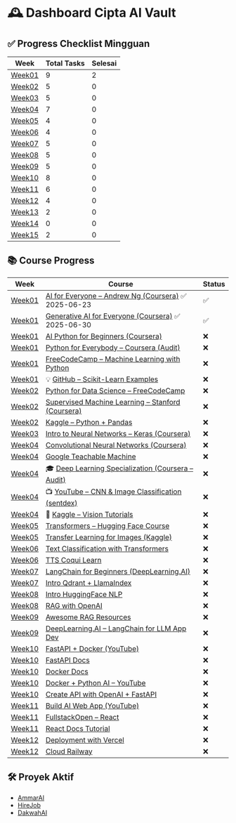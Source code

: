 # 🕰️ Dashboard Cipta AI Vault

## ✅ Progress Checklist Mingguan

| Week | Total Tasks | Selesai |
|------|-------------|---------|
| [Week01](Roadmap/Week01.md) | 9 | 2 |
| [Week02](Roadmap/Week02.md) | 5 | 0 |
| [Week03](Roadmap/Week03.md) | 5 | 0 |
| [Week04](Roadmap/Week04.md) | 7 | 0 |
| [Week05](Roadmap/Week05.md) | 4 | 0 |
| [Week06](Roadmap/Week06.md) | 4 | 0 |
| [Week07](Roadmap/Week07.md) | 5 | 0 |
| [Week08](Roadmap/Week08.md) | 5 | 0 |
| [Week09](Roadmap/Week09.md) | 5 | 0 |
| [Week10](Roadmap/Week10.md) | 8 | 0 |
| [Week11](Roadmap/Week11.md) | 6 | 0 |
| [Week12](Roadmap/Week12.md) | 4 | 0 |
| [Week13](Roadmap/Week13.md) | 2 | 0 |
| [Week14](Roadmap/Week14.md) | 0 | 0 |
| [Week15](Roadmap/Week15.md) | 2 | 0 |

## 📚 Course Progress

| Week | Course | Status |
|------|--------|--------|
| [Week01](Roadmap/Week01.md) | [AI for Everyone – Andrew Ng (Coursera)](https://www.coursera.org/learn/ai-for-everyone) ✅ 2025-06-23 | ✅ |
| [Week01](Roadmap/Week01.md) | [Generative AI for Everyone (Coursera)](https://www.coursera.org/learn/generative-ai-for-everyone) ✅ 2025-06-30 | ✅ |
| [Week01](Roadmap/Week01.md) | [AI Python for Beginners (Coursera)](https://www.coursera.org/learn/ai-python-for-beginners) | ❌ |
| [Week01](Roadmap/Week01.md) | [Python for Everybody – Coursera (Audit)](https://www.coursera.org/specializations/python) | ❌ |
| [Week01](Roadmap/Week01.md) | [FreeCodeCamp – Machine Learning with Python](https://www.freecodecamp.org/learn/machine-learning-with-python/) | ❌ |
| [Week01](Roadmap/Week01.md) | 💡 [GitHub – Scikit-Learn Examples](https://github.com/ageron/handson-ml) | ❌ |
| [Week02](Roadmap/Week02.md) | [Python for Data Science – FreeCodeCamp](https://www.freecodecamp.org/learn/scientific-computing-with-python/) | ❌ |
| [Week02](Roadmap/Week02.md) | [Supervised Machine Learning – Stanford (Coursera)](https://www.coursera.org/learn/machine-learning) | ❌ |
| [Week02](Roadmap/Week02.md) | [Kaggle – Python + Pandas](https://www.kaggle.com/learn/pandas) | ❌ |
| [Week03](Roadmap/Week03.md) | [Intro to Neural Networks – Keras (Coursera)](https://www.coursera.org/learn/neural-networks-deep-learning) | ❌ |
| [Week04](Roadmap/Week04.md) | [Convolutional Neural Networks (Coursera)](https://www.coursera.org/learn/convolutional-neural-networks) | ❌ |
| [Week04](Roadmap/Week04.md) | [Google Teachable Machine](https://teachablemachine.withgoogle.com/) | ❌ |
| [Week04](Roadmap/Week04.md) | 🎓 [Deep Learning Specialization (Coursera – Audit)](https://www.coursera.org/specializations/deep-learning) | ❌ |
| [Week04](Roadmap/Week04.md) | 📺 [YouTube – CNN & Image Classification (sentdex)](https://www.youtube.com/playlist?list=PLQVvvaa0QuDfKTOs3Keq_kaG2P55YRn5v) | ❌ |
| [Week04](Roadmap/Week04.md) | 🧪 [Kaggle – Vision Tutorials](https://www.kaggle.com/learn/computer-vision) | ❌ |
| [Week05](Roadmap/Week05.md) | [Transformers – Hugging Face Course](https://huggingface.co/course/chapter1) | ❌ |
| [Week05](Roadmap/Week05.md) | [Transfer Learning for Images (Kaggle)](https://www.kaggle.com/learn/computer-vision) | ❌ |
| [Week06](Roadmap/Week06.md) | [Text Classification with Transformers](https://huggingface.co/course/chapter3) | ❌ |
| [Week06](Roadmap/Week06.md) | [TTS Coqui Learn](https://learn.coqui.ai/) | ❌ |
| [Week07](Roadmap/Week07.md) | [LangChain for Beginners (DeepLearning.AI)](https://learn.deeplearning.ai/langchain) | ❌ |
| [Week07](Roadmap/Week07.md) | [Intro Qdrant + LlamaIndex](https://qdrant.tech/documentation/) | ❌ |
| [Week08](Roadmap/Week08.md) | [Intro HuggingFace NLP](https://huggingface.co/learn/nlp-course/chapter1) | ❌ |
| [Week08](Roadmap/Week08.md) | [RAG with OpenAI](https://platform.openai.com/docs/guides/retrieval) | ❌ |
| [Week09](Roadmap/Week09.md) | [Awesome RAG Resources](https://github.com/hwchase17/awesome-rag) | ❌ |
| [Week09](Roadmap/Week09.md) | [DeepLearning.AI – LangChain for LLM App Dev](https://www.deeplearning.ai/short-courses/langchain-chat-with-your-data/) | ❌ |
| [Week10](Roadmap/Week10.md) | [FastAPI + Docker (YouTube)](https://www.youtube.com/watch?v=0sOvCWFmrtA) | ❌ |
| [Week10](Roadmap/Week10.md) | [FastAPI Docs](https://fastapi.tiangolo.com/) | ❌ |
| [Week10](Roadmap/Week10.md) | [Docker Docs](https://docs.docker.com/get-started/) | ❌ |
| [Week10](Roadmap/Week10.md) | [Docker + Python AI – YouTube](https://www.youtube.com/watch?v=9zUHg7xjIqQ) | ❌ |
| [Week10](Roadmap/Week10.md) | [Create API with OpenAI + FastAPI](https://www.youtube.com/watch?v=QIYWrTqajQE) | ❌ |
| [Week11](Roadmap/Week11.md) | [Build AI Web App (YouTube)](https://www.youtube.com/watch?v=9Boz2RH1IF0) | ❌ |
| [Week11](Roadmap/Week11.md) | [FullstackOpen – React](https://fullstackopen.com/en/) | ❌ |
| [Week11](Roadmap/Week11.md) | [React Docs Tutorial](https://react.dev/learn) | ❌ |
| [Week12](Roadmap/Week12.md) | [Deployment with Vercel](https://vercel.com/) | ❌ |
| [Week12](Roadmap/Week12.md) | [Cloud Railway](https://railway.app/) | ❌ |

## 🛠️ Proyek Aktif

- [AmmarAI](Proyek/AmmarAI.md)
- [HireJob](Proyek/HireJob.md)
- [DakwahAI](Proyek/DakwahAI.md)
